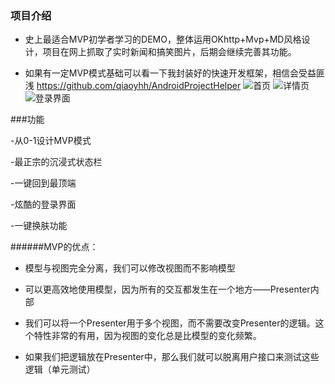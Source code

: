 

### 项目介绍

 - 史上最适合MVP初学者学习的DEMO，整体运用OKhttp+Mvp+MD风格设计，项目在网上抓取了实时新闻和搞笑图片，后期会继续完善其功能。

 - 如果有一定MVP模式基础可以看一下我封装好的快速开发框架，相信会受益匪浅 https://github.com/qiaoyhh/AndroidProjectHelper
   ![首页](https://github.com/qiaoyhh/MvpPlus/blob/master/image/image1.png) 
   ![详情页](https://github.com/qiaoyhh/MvpPlus/blob/master/image/image2.png) 
   ![登录界面](https://github.com/qiaoyhh/MvpPlus/blob/master/image/image3.png)

###功能

  -从0-1设计MVP模式

  -最正宗的沉浸式状态栏

  -一键回到最顶端

  -炫酷的登录界面
  
  -一键换肤功能

  
######MVP的优点：

  - 模型与视图完全分离，我们可以修改视图而不影响模型

  - 可以更高效地使用模型，因为所有的交互都发生在一个地方——Presenter内部

  - 我们可以将一个Presenter用于多个视图，而不需要改变Presenter的逻辑。这个特性非常的有用，因为视图的变化总是比模型的变化频繁。

  - 如果我们把逻辑放在Presenter中，那么我们就可以脱离用户接口来测试这些逻辑（单元测试）




